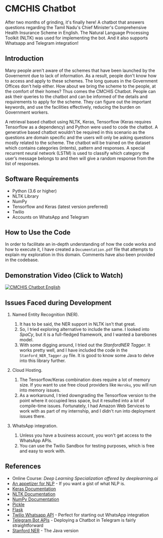 # CMCHIS Chatbot

After two months of grinding, it's finally here! A chatbot that answers questions regarding the Tamil Nadu's Chief Minister's Comprehensive Health Insurance Scheme in English. The Natural Language Processing Toolkit (NLTK) was used for implementing the bot. And it also supports Whatsapp and Telegram integration!

## Introduction

Many people aren't aware of the schemes that have been launched by the Governemnt due to lack of information. As a result, people don't know how to access and apply to these schemes. The long queues in the Government Offices don't help either. How about we bring the scheme to the people, at the comfort of their homes? Thus comes the CMCHIS Chatbot. People can ask their queries to the chatbot and can be informed of the details and requirements to apply for the scheme. They can figure out the important keywords, and use the facilities effectively, reducing the burden on Government workers.

A retrieval based chatbot using NLTK, Keras, Tensorflow (Keras requires Tensorflow as a dependency) and Python were used to code the chatbot. A generative based chatbot wouldn’t be required in this scenario as the questions are domain specific and the users will only be asking questions mostly related to the scheme. The chatbot will be trained on the dataset which contains categories (intents), pattern and responses. A special recurrent neural network (LSTM) is used to classify which category the user’s message belongs to and then will give a random response from the list of responses.

## Software Requirements

- Python (3.6 or higher)
- NLTK Library
- NumPy
- Tensorflow and Keras (latest version preferred)
- Twilio
- Accounts on WhatsApp and Telegram

## How to Use the Code

In order to facilitate an in-depth understanding of how the code works and how to execute it, I have created a `Documentation.pdf` file that attempts to explain my exploration in this domain. Comments have also been provided in the codebase.

## Demonstration Video (Click to Watch)

[![CMCHIS Chatbot English](https://img.youtube.com/vi/TihtXnMT9E0/maxresdefault.jpg)](https://youtu.be/TihtXnMT9E0)

## Issues Faced during Development

1.	Named Entity Recognition (NER).
      1. It has to be said, the NER support in NLTK isn't that great.
      2. So, I tried exploring alternative to include the same. I looked into *SpaCy*, but it is a full-fledged framework, and I wanted a barebones model.
      2. With some digging around, I tried out the *StanfordNER Tagger*. It works pretty well, and I have included the code in the `Stanford_NER_Tagger.py` file. It is good to know some Java to delve into this library further.

2.	Cloud Hosting.
      1. The Tensorflow/Keras combination does require a lot of memory size. If you want to use free cloud providers like `Heroku`, you will run into memory issues.
      2. As a workaround, I tried downgrading the Tensorflow version to the point where it occupied less space, but it resulted into a lot of compile-time issues. Fortunately, I had Amazon Web Services to work with as part of my internship, and I didn't run into deployment issues there.

3.	WhatsApp integration.
      1. Unless you have a business account, you won't get access to the WhatsApp APIs.
      2. You can use the Twilio Sandbox for testing purposes, which is free and easy to work with.

## References
- Online Course: *Deep Learning Specialization offered by deeplearning.ai*
- [An appetizer for NLP](https://towardsdatascience.com/your-guide-to-natural-language-processing-nlp-48ea2511f6e1) - If you want a gist of what NLP is.
- [Keras Documentation](https://keras.io/guides/)
- [NLTK Documentation](https://github.com/nltk/nltk/wiki)
- [NumPy Documentation](https://numpy.org/doc/)
- [Pickle](https://docs.python.org/3/library/pickle.html)
- [Flask](https://flask.palletsprojects.com/en/2.0.x/)
- [Twilio Whatsapp API](https://www.twilio.com/blog/build-a-whatsapp-chatbot-with-python-flask-and-twilio) - Perfect for starting out WhatsApp integration
- [Telegram Bot APIs](https://core.telegram.org/bots/api) - Deploying a Chatbot in Telegram is fairly straightforward
- [Stanford NER](https://nlp.stanford.edu/software/CRF-NER.html) - The Java version
